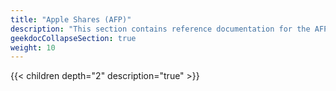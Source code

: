 ```yaml
---
title: "Apple Shares (AFP)"
description: "This section contains reference documentation for the AFP Sharing screens."
geekdocCollapseSection: true
weight: 10
---
```


{{< children depth="2" description="true" >}}
